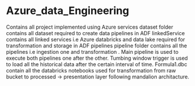 # Azure_data_Engineering
Contains all project implemented using Azure services
dataset folder contains all dataset required to create data pipelines in ADF
linkedService contains all linked services i.e Azure databricks and data lake required for transformation and storage in ADF pipelines
pipeline folder contains all the pipelines i.e ingestion one and transformation . Main pipeline is used to execute both pipelines one after the other.
Tumbing window trigger is used to load all the historical data after the certain interval of time.
Formula1.dbc contain all the databricks notebooks used for transformation from raw bucket to processed -> presentation layer following mandalion architacture.


